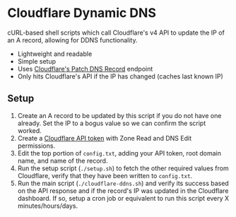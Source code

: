 # Cloudflare Dynamic DNS
cURL-based shell scripts which call Cloudflare's v4 API to update the IP of an A record, allowing for DDNS functionality.
- Lightweight and readable
- Simple setup
- Uses [Cloudflare's Patch DNS Record](https://api.cloudflare.com/#dns-records-for-a-zone-patch-dns-record) endpoint
- Only hits Cloudflare's API if the IP has changed (caches last known IP)

## Setup
1. Create an A record to be updated by this script if you do not have one already. Set the IP to a bogus value so we can confirm the script worked.
1. Create a [Cloudflare API token](https://developers.cloudflare.com/api/tokens/create) with Zone Read and DNS Edit permissions.
1. Edit the top portion of `config.txt`, adding your API token, root domain name, and name of the record.
1. Run the setup script (`./setup.sh`) to fetch the other required values from Cloudflare, verify that they have been written to `config.txt`.
1. Run the main script (`./cloudflare-ddns.sh`) and verify its success based on the API response and if the record's IP was updated in the Cloudflare dashboard. If so, setup a cron job or equivalent to run this script every X minutes/hours/days.
